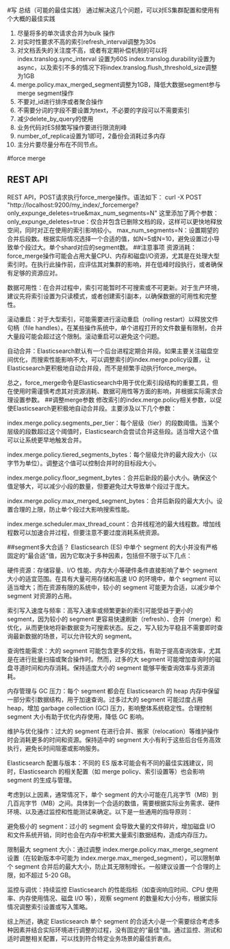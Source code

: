 #写
总结（可能的最佳实践）
通过解决这几个问题，可以对ES集群配置和使用有个大概的最佳实践
1. 尽量将多的单次请求合并为bulk 操作
2. 对实时性要求不高的索引refresh_interval调整为30s
3. 对文档丢失的关注度不高，或者有定期补偿机制的可以将index.translog.sync_interval 设置为60S index.translog.durability设置为async，以及索引不多的情况下将index.translog.flush_threshold_size调整为1GB
4. merge.policy.max_merged_segment调整为1GB，降低大数据segment参与merge segment操作
5. 不要对_id进行排序或者聚合操作
6. 不需要分词的字段不要设置为text，不必要的字段可以不需要索引
7. 减少delete_by_query的使用
8. 业务代码对ES频繁写操作要进行限流削峰
9. number_of_replica设置为1即可，2备份会消耗过多内存
10. 主分片要尽量分布在不同节点。

#force merge
## REST API
REST API，POST请求执行force_merge操作。语法如下：
curl -X POST "http://localhost:9200/my_index/_forcemerge?only_expunge_deletes=true&max_num_segments=N"
这里添加了两个参数：
only_expunge_deletes=true：仅合并包含已删除文档的段，这样可以更快地释放空间，同时对正在使用的索引影响较小。
max_num_segments=N：设置期望的合并后段数。根据实际情况选择一个合适的值，如N=5或N=10，避免设置过小导致单个段过大。单个shard对应的segment数。
##注意事项
资源消耗：force_merge操作可能会占用大量CPU、内存和磁盘I/O资源，尤其是在处理大型索引时。在执行此操作前，应评估其对集群的影响，并在低峰时段执行，或者确保有足够的资源应对。

数据可用性：在合并过程中，索引可能暂时不可搜索或不可更新。对于生产环境，建议先将索引设置为只读模式，或者创建索引副本，以确保数据的可用性和完整性。

滚动重启：对于大型索引，可能需要进行滚动重启（rolling restart）以释放文件句柄（file handles）。在某些操作系统中，单个进程打开的文件数量有限制，合并大量段可能会超过这个限制。滚动重启可以避免这个问题。

自动合并：Elasticsearch默认有一个后台进程定期合并段。如果主要关注磁盘空间优化，而搜索性能影响不大，可以调整索引的index.merge.policy设置，让Elasticsearch更积极地自动合并段，而不是频繁手动执行force_merge。

总之，force_merge命令是Elasticsearch中用于优化索引段结构的重要工具，但在使用时需谨慎考虑其对资源消耗、数据可用性等方面的影响，并根据实际需求合理设置参数。
##调整merge参数
修改索引的index.merge.policy相关参数，以促使Elasticsearch更积极地自动合并段。主要涉及以下几个参数：

index.merge.policy.segments_per_tier：每个层级（tier）的段数阈值。当某个层级的段数超过这个阈值时，Elasticsearch会尝试合并这些段。适当增大这个值可以让系统更早地触发合并。

index.merge.policy.tiered_segments_bytes：每个层级允许的最大段大小（以字节为单位）。调整这个值可以控制合并时的目标段大小。

index.merge.policy.floor_segment_bytes：合并后新段的最小大小。确保这个值足够大，可以减少小段的数量，但要避免过大导致单个段过于庞大。

index.merge.policy.max_merged_segment_bytes：合并后新段的最大大小。设置合理的上限，防止单个段过大影响搜索性能。

index.merge.scheduler.max_thread_count：合并线程池的最大线程数。增加线程数可以加速合并过程，但要注意不要过度消耗系统资源。

##segment多大合适？
Elasticsearch (ES) 中单个 segment 的大小并没有严格固定的“最合适”值，因为它取决于多种因素，包括但不限于以下几点：

硬件资源：存储容量、I/O 性能、内存大小等硬件条件直接影响了单个 segment 大小的适宜范围。在具有大量可用存储和高速 I/O 的环境中，单个 segment 可以适当增大；而在资源有限的系统中，较小的 segment 可能更为合适，以减少单个 segment 对资源的占用。

索引写入速度与频率：高写入速率或频繁更新的索引可能受益于更小的 segment，因为较小的 segment 更容易快速刷新（refresh）、合并（merge）和优化，从而更快地将新数据变为可搜索状态。反之，写入较为平稳且不需要即时查询最新数据的场景，可以允许较大的 segment。

查询性能需求：大的 segment 可能包含更多的文档，有助于提高查询效率，尤其是在进行批量扫描或聚合操作时。然而，过多的大 segment 可能增加查询时的磁盘寻道时间和内存消耗。保持适度大小的 segment 能够平衡查询效率与资源消耗。

内存管理与 GC 压力：每个 segment 都会在 Elasticsearch 的 heap 内存中保留一部分索引数据结构，用于加速查询。过多过大的 segment 可能过度占用 heap，增加 garbage collection (GC) 压力，影响整体系统稳定性。合理控制 segment 大小有助于优化内存使用，降低 GC 影响。

维护与优化操作：过大的 segment 在进行合并、搬家（relocation）等维护操作时会消耗更多的时间和资源。保持适中的 segment 大小有利于这些后台任务高效执行，避免长时间阻塞或影响服务。

Elasticsearch 配置与版本：不同的 ES 版本可能会有不同的最佳实践建议，同时，Elasticsearch 的相关配置（如 merge policy、索引设置等）也会影响 segment 的生成与管理。

考虑到以上因素，通常情况下，单个 segment 的大小可能在几兆字节（MB）到几百兆字节（MB）之间。具体到一个合适的数值，需要根据实际业务需求、硬件环境、以及通过监控和性能测试来确定。以下是一些通用的指导原则：

避免极小的 segment：过小的 segment 会导致大量的文件碎片，增加磁盘 I/O 和文件系统开销，同时也会在内存中积累大量索引数据结构，造成内存压力。

限制最大 segment 大小：通过调整 index.merge.policy.max_merge_segment 设置（在较新版本中可能为 index.merge.max_merged_segment），可以限制单个 segment 合并后的最大大小，防止其无限制增长。一般建议设置一个合理的上限，如不超过 5-20 GB。

监控与调优：持续监控 Elasticsearch 的性能指标（如查询响应时间、CPU 使用率、内存使用情况、磁盘 I/O 等），观察 segment 的数量和大小分布，根据实际情况调整索引设置或写入策略。

综上所述，确定 Elasticsearch 单个 segment 的合适大小是一个需要综合考虑多种因素并结合实际环境进行调整的过程，没有固定的“最佳”值。通过监控、测试和适时调整相关配置，可以找到符合特定业务场景的最佳折衷点。